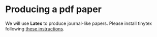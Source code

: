 


# Producing a pdf paper

We will use **Latex** to produce journal-like papers. Please install tinytex following [these instructions](https://yihui.org/tinytex/).
